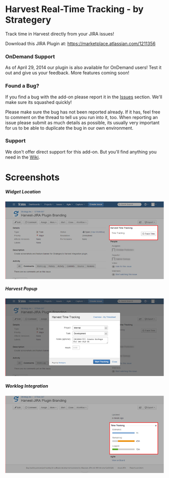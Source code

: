 Harvest Real-Time Tracking - by Strategery
=========================

Track time in Harvest directly from your JIRA issues!

Download this JIRA Plugin at: https://marketplace.atlassian.com/1211356

### OnDemand Support
As of April 29, 2014 our plugin is also available for OnDemand users! Test it out and give us your feedback. More features coming soon!

### Found a Bug?

If you find a bug with the add-on please report it in the [Issues](https://github.com/Strategery-Inc/jira-harvest-time-tracker/issues) section. We'll make sure its squashed quickly!

Please make sure the bug has not been reported already. If it has, feel free to comment on the thread to tell us you run into it, too. When reporting an issue please submit as much details as possible, its usually very important for us to be able to duplicate the bug in our own environment.

### Support

We don't offer direct support for this add-on. But you'll find anything you need in the [Wiki](https://github.com/Strategery-Inc/jira-harvest-time-tracker/wiki).

# Screenshots

##### Widget Location
![images/Marketplace/20130110/920x450/screen-1-b.png](images/Marketplace/20130110/920x450/screen-1-b.png)

##### Harvest Popup
![images/Marketplace/20130110/920x450/screen-4-b.png](images/Marketplace/20130110/920x450/screen-4-b.png)

##### Worklog Integration
![images/Marketplace/20130110/920x450/screen-3.png](images/Marketplace/20130110/920x450/screen-3.png)
